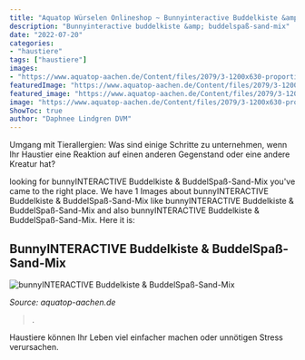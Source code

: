 ```yaml
---
title: "Aquatop Würselen Onlineshop ~ Bunnyinteractive Buddelkiste &amp; Buddelspaß-sand-mix"
description: "Bunnyinteractive buddelkiste &amp; buddelspaß-sand-mix"
date: "2022-07-20"
categories:
- "haustiere"
tags: ["haustiere"]
images:
- "https://www.aquatop-aachen.de/Content/files/2079/3-1200x630-proportionalexact.jpg"
featuredImage: "https://www.aquatop-aachen.de/Content/files/2079/3-1200x630-proportionalexact.jpg"
featured_image: "https://www.aquatop-aachen.de/Content/files/2079/3-1200x630-proportionalexact.jpg"
image: "https://www.aquatop-aachen.de/Content/files/2079/3-1200x630-proportionalexact.jpg"
ShowToc: true
author: "Daphnee Lindgren DVM"
---
```



Umgang mit Tierallergien: Was sind einige Schritte zu unternehmen, wenn Ihr Haustier eine Reaktion auf einen anderen Gegenstand oder eine andere Kreatur hat?

	

		
looking for bunnyINTERACTIVE Buddelkiste &amp; BuddelSpaß-Sand-Mix you've came to the right place. We have 1 Images about bunnyINTERACTIVE Buddelkiste &amp; BuddelSpaß-Sand-Mix like bunnyINTERACTIVE Buddelkiste &amp; BuddelSpaß-Sand-Mix and also bunnyINTERACTIVE Buddelkiste &amp; BuddelSpaß-Sand-Mix. Here it is:
		
    
## BunnyINTERACTIVE Buddelkiste &amp; BuddelSpaß-Sand-Mix

<img loading=lazy src="https://www.aquatop-aachen.de/Content/files/2079/3-1200x630-proportionalexact.jpg" onerror="this.onerror=null;this.src='https://tse4.mm.bing.net/th?id=OIP.GraBRoeFxNXRqYK5JqszgwHaD4&amp;pid=15.1';" alt="bunnyINTERACTIVE Buddelkiste &amp; BuddelSpaß-Sand-Mix">

_Source: aquatop-aachen.de_

>. 

	

Haustiere können Ihr Leben viel einfacher machen oder unnötigen Stress verursachen.

